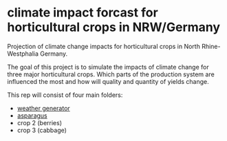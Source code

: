 # climate impact forcast for horticultural crops in NRW/Germany
Projection of climate change impacts for horticultural crops in North Rhine-Westphalia Germany.

The goal of this project is to simulate the impacts of climate change for three major horticultural crops. Which parts of the production system are influenced the most and how will quality and quantity of yields change.

This rep will consist of four main folders:
* [weather generator](https://github.com/JBSLutum/climate-impact-forecasting/tree/main/weathergenerator)
* [asparagus](https://github.com/JBSLutum/climate-impact-forecasting/tree/main/asparagus)
* crop 2 (berries)
* crop 3 (cabbage)


